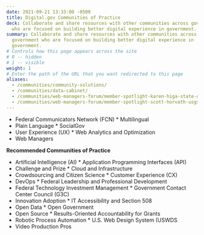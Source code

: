```yaml
---
date: 2021-09-21 13:33:00 -0500
title: Digital.gov Communities of Practice
deck: Collaborate and share resources with other communities across government
  who are focused on building better digital experience in government.
summary: Collaborate and share resources with other communities across
  government who are focused on building better digital experience in
  government.
# Controls how this page appears across the site
# 0 -- hidden
# 1 -- visible
weight: 1
# Enter the path of the URL that you want redirected to this page
aliases:
  - /communities/community-solutions/
  - /communities/data-cabinet/
  - /communities/web-managers-forum/member-spotlight-karen-higa-state-of-hawaii/
  - /communities/web-managers-forum/member-spotlight-scott-horvath-usgs/
---
```

* Federal Communicators Network (FCN) * Multilingual
* Plain Language                      * SocialGov
* User Experience (UX)                * Web Analytics and Optimization
* Web Managers

**Recommended Communities of Practice**
* Artificial Intelligence (AI)              * Application Programming Interfaces (API)
* Challenge and Prize                       * Cloud and Infrastructure
* Crowdsourcing and Citizen Science         * Customer Experience (CX)
* DevOps                                    * Federal Leadership and Professional Development
* Federal Technology Investment Management  * Government Contact Center Council (G3C)
* Innovation Adoption                       * IT Accessibility and Section 508
* Open Data                                 * Open Government
* Open Source                               * Results-Oriented Accountability for Grants
* Robotic Process Automation                * U.S. Web Design System (USWDS
* Video Production Pros
